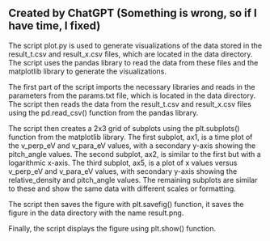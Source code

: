 
## Created by ChatGPT (Something is wrong, so if I have time, I fixed)

The script plot.py is used to generate visualizations of the data stored in the result_t.csv and result_x.csv files, which are located in the data directory. The script uses the pandas library to read the data from these files and the matplotlib library to generate the visualizations.

The first part of the script imports the necessary libraries and reads in the parameters from the params.txt file, which is located in the data directory. The script then reads the data from the result_t.csv and result_x.csv files using the pd.read_csv() function from the pandas library.

The script then creates a 2x3 grid of subplots using the plt.subplots() function from the matplotlib library. The first subplot, ax1, is a time plot of the v_perp_eV and v_para_eV values, with a secondary y-axis showing the pitch_angle values. The second subplot, ax2, is similar to the first but with a logarithmic x-axis. The third subplot, ax5, is a plot of x values versus v_perp_eV and v_para_eV values, with secondary y-axis showing the relative_density and pitch_angle values. The remaining subplots are similar to these and show the same data with different scales or formatting.

The script then saves the figure with plt.savefig() function, it saves the figure in the data directory with the name result.png.

Finally, the script displays the figure using plt.show() function.